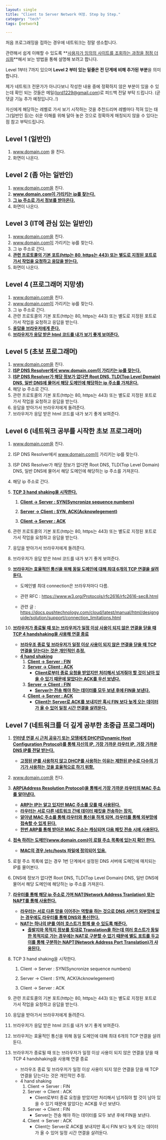 ```yaml
---
layout: single
title: "Client to Server Network 여정. Step by Step."
category: "tech"
tags: [network]

---
```


처음 프로그래밍을 접하는 경우에 네트워크는 정말 생소합니다. 

관련해서 쉽게 이해할 수 있도록 **<u>사용자가 임의의 사이트를 조회하는 과정을 점점 더 심화</u>**해서 보는 방법을 통해 설명해 보려고 합니다.

Level 1부터 7까지 있으며 **Level 2 부터 있는 밑줄은 전 단계에 비해 추가된 부분**을 의미합니다. 

제가 네트워크 전문가가 아니다보니 작성한 내용 중에 정확하지 않은 부분이 있을 수 있는데 확인 되는 것들은 메일(lord1229@gmail.com)로 피드백 전달 부탁 드립니다. (곧 댓글 기능 추가 예정입니다..!) 

자신에게 해당하는 레벨로 가서 보기 시작하는 것을 추천드리며 레벨마다 적혀 있는 태그(일반인 등)는 쉬운 이해를 위해 달아 놓은 것으로 정확하게 매칭되지 않을 수 있다는 점 참고 부탁드립니다.

## Level 1 (일반인)

1. www.domain.com 을 친다.
2. 화면이 나온다.

## Level 2 (좀 아는 일반인)

1. www.domain.com을 친다.
2. **<u>www.domain.com이 가리키는 ip를 찾는다.</u>**
3. **<u>그 ip 주소로 가서 정보를 받아온다.</u>**
4. 화면이 나온다.

## Level 3 (IT에 관심 있는 일반인)

1. www.domain.com을 친다.
2. www.domain.com이 가리키는 ip를 찾는다.
3. 그 ip 주소로 간다.
4. **<u>관련 프로토콜의 기본 포트(http는 80, https는 443) 또는 별도로 지정된 포트로 가서 작업을 요청하고 응답을 받는다.</u>**
5. 화면이 나온다.

## Level 4 (프로그래머 지망생)

1. www.domain.com을 친다.
2. www.domain.com이 가리키는 ip를 찾는다.
3. 그 ip 주소로 간다.
4. 관련 프로토콜의 기본 포트(http는 80, https는 443) 또는 별도로 지정된 포트로 가서 작업을 요청하고 응답을 받는다.
5. **<u>응답을 브라우저에게 준다.</u>**
6. **<u>브라우저가 응답 받은 html 코드를 내가 보기 좋게 보여준다.</u>**

## Level 5 (초보 프로그래머)

1. www.domain.com을 친다.
2. **<u>ISP DNS Resolver에서 www.domain.com이 가리키는 ip를 찾는다.</u>**
3. **<u>ISP DNS Resolver가 해당 정보가 없다면 Root DNS, TLD(Top Level Domain) DNS, 일반 DNS에 물어서 해당 도메인에 해당하는 ip 주소를 가져온다.</u>**
4. 해당 ip 주소로 간다.
5. 관련 프로토콜의 기본 포트(http는 80, https는 443) 또는 별도로 지정된 포트로 가서 작업을 요청하고 응답을 받는다.
6. 응답을 받아가서 브라우저에게 돌려준다.
7. 브라우저가 응답 받은 html 코드를 내가 보기 좋게 보여준다.

## Level 6 (네트워크 공부를 시작한 초보 프로그래머)

1. www.domain.com을 친다.

2. ISP DNS Resolver에서 www.domain.com이 가리키는 ip를 찾는다.

3. ISP DNS Resolver가 해당 정보가 없다면 Root DNS, TLD(Top Level Domain) DNS, 일반 DNS에 물어서 해당 도메인에 해당하는 ip 주소를 가져온다.

4. 해당 ip 주소로 간다.

5. **<u>TCP 3 hand shaking을 시작한다.</u>**
   1. **<u>Client -> Server : SYN(Syncronize sequence numbers)</u>** 
   
   2. **<u>Server -> Client :  SYN, ACK(Acknowlegement)</u>**
   
   3. **<u>Client -> Server : ACK</u>**
   
6. 관련 프로토콜의 기본 포트(http는 80, https는 443) 또는 별도로 지정된 포트로 가서 작업을 요청하고 응답을 받는다.

7. 응답을 받아가서 브라우저에게 돌려준다.

8. 브라우저가 응답 받은 html 코드를 내가 보기 좋게 보여준다.

9. **<u>브라우저는 효율적인 통신을 위해 동일 도메인에 대해 최대 6개의 TCP 연결을 살려둔다.</u>**
   - 도메인별 최대 connection은 브라우저마다 다름.
   
   - 관련 RFC : https://www.w3.org/Protocols/rfc2616/rfc2616-sec8.html
   
   - 관련 글 : https://docs.pushtechnology.com/cloud/latest/manual/html/designguide/solution/support/connection_limitations.html
   
10. **<u>브라우저가 종료될 때 또는 브라우저가 일정 이상 사용이 되지 않은 연결을 닫을 때 TCP 4 handshaking을 사용해 연결 종료</u>**
    - **<u>브라우조 종료 및 브라우저가 일정 이상 사용이 되지 않은 연결을 닫을 때 TCP 연결을 닫는다는 것은 개인적인 추정.</u>**
    - **<u>4 hand shaking</u>**
      1. **<u>Client -> Server : FIN</u>**
      2. **<u>Server -> Client : ACK</u>**
         - **<u>Client로부터 종료 요청을 받았지만 처리해서 넘겨줘야 할 것이 남아 있을 수 있기 때문에 알았다는 ACK를 우선 보낸다.</u>**
      3. **<u>Server -> Client : FIN</u>**
         - **<u>Server는 전송 해야 하는 데이터를 모두 보낸 후에 FIN을 보낸다.</u>**
      4. **<u>Client -> Server : ACK</u>**
         - **<u>Client는 Server로 ACK를 보내지만 혹시 FIN 보다 늦게 오는 데이터가 올 수 있어 일정 시간 연결을 살려둔다.</u>**

## Level 7 (네트워크를 더 깊게 공부한 초중급 프로그래머)

1. **<u>인터넷 연결 시 근처 공유기 또는 모뎀에게 DHCP(Dynamic Host  Configuration Protocol)를 통해 자신의 IP, 가장 가까운 라우터 IP, 가장 가까운 DNS IP를 전달 받는다.</u>**
   - **<u>고정된 IP를 사용하지 않고 DHCP를 사용하는 이유는 제한된 IP수로 다수의 기기가 사용하는 것을 효율적으로 하기 위함.</u>**
   
2. www.domain.com을 친다.

3. **<u>ARP(Address Resolution Protocol)을 통해서 가장 가까운 라우터의 MAC 주소를 알아낸다.</u>**
   - **<u>ARP는 IP는 알고 있지만 MAC 주소를 모를 때 사용된다.</u>**
   - **<u>라우터는 서로 다른 네트워크 간에 데이터 패킷을 전송하는 장치.</u>**
   - **<u>알아낸 MAC 주소를 통해 라우터와 통신을 하게 되며, 라우터를 통해 외부망에 접속할 수 있게 된다.</u>**
   - **<u>한번 ARP를 통해 받아온 MAC 주소는 캐싱되며 다음 패킷 전송 시에 사용된다.</u>**
   
4. **<u>접속 하려는 도메인(www.domain.com)이 로컬 주소 목록에 있는지 확인 한다.</u>**
   -  **<u>MAC의 경우 /etc/hosts 파일에 정의되어 있음.</u>**
   
5. 로컬 주소 목록에 없는 경우 1번 단계에서 설정된 DNS 서버에 도메인에 매치되는 IP를 물어본다.

6. DNS에 정보가 없다면 Root DNS, TLD(Top Level Domain) DNS, 일반 DNS에 물어서 해당 도메인에 해당하는 ip 주소를 가져온다.

7. **<u>라우터를 통해 해당 ip 주소로 가며 NAT(Network Address Tranlation) 또는 NAPT를 통해 사용한다.</u>**
   - **<u>라우터는 서로 다른 망을 이어주는 역할을 하는 것으로 DNS 서버가 외부망에 있는 경우에도 라우터를 통해 DNS와 통신한다.</u>**
   - **<u>NAT는 하나의 IP를 여러 호스트가 함께 쓸 수 있도록 해준다.</u>**
     - **<u>출발지와 목적지 정보를 토대로 Translation을 하는데 여러 호스트가 동일한 목적지로 가는 경우에는 NAT로 구분할 수 없기 때문에 별도 포트를 두고 이를 통해 구분하는 NAPT(Network Address Port Translation)가 사용된다.</u>**
   
8. TCP 3 hand shaking을 시작한다.

   1. Client -> Server : SYN(Syncronize sequence numbers) 

   2. Server -> Client :  SYN, ACK(Acknowlegement)

   3. Client -> Server : ACK

9. 관련 프로토콜의 기본 포트(http는 80, https는 443) 또는 별도로 지정된 포트로 가서 작업을 요청하고 응답을 받는다.

10. 응답을 받아가서 브라우저에게 돌려준다.

11. 브라우저가 응답 받은 html 코드를 내가 보기 좋게 보여준다.

12. 브라우저는 효율적인 통신을 위해 동일 도메인에 대해 최대 6개의 TCP 연결을 살려둔다.

13. 브라우저가 종료될 때 또는 브라우저가 일정 이상 사용이 되지 않은 연결을 닫을 때 TCP 4 handshaking을 사용해 연결 종료

    - 브라우조 종료 및 브라우저가 일정 이상 사용이 되지 않은 연결을 닫을 때 TCP 연결을 닫는다는 것은 개인적인 추정.
    - 4 hand shaking
      1. Client -> Server : FIN
      2. Server -> Client : ACK
         - Client로부터 종료 요청을 받았지만 처리해서 넘겨줘야 할 것이 남아 있을 수 있기 때문에 알았다는 ACK를 우선 보낸다.
      3. Server -> Client : FIN
         - Server는 전송 해야 하는 데이터를 모두 보낸 후에 FIN을 보낸다.
      4. Client -> Server : ACK
         - Client는 Server로 ACK를 보내지만 혹시 FIN 보다 늦게 오는 데이터가 올 수 있어 일정 시간 연결을 살려둔다.